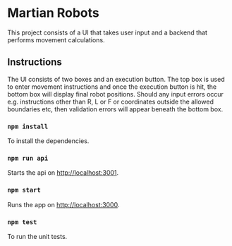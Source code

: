 # Martian Robots

This project consists of a UI that takes user input and a backend that performs movement calculations.

## Instructions

The UI consists of two boxes and an execution button. The top box is used to enter movement instructions and once the execution button is hit, the bottom box will display final robot positions. Should any input errors occur e.g. instructions other than R, L or F or coordinates outside the allowed boundaries etc, then validation errors will appear beneath the bottom box.

### `npm install`

To install the dependencies.

### `npm run api`

Starts the api on [http://localhost:3001](http://localhost:3001).

### `npm start`

Runs the app on [http://localhost:3000](http://localhost:3000).

### `npm test`

To run the unit tests.
